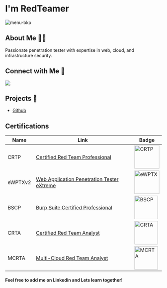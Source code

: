 # I'm RedTeamer 

![menu-bkp](https://github.com/Johnermac/Johnermac/assets/115858996/f8e4b684-379b-4b2d-a671-6ebaca75adf4)

## About Me 🕵️‍♂️
Passionate penetration tester with expertise in web, cloud, and infrastructure security.

## Connect with Me 🤝
<a href="https://www.linkedin.com/in/rustam-fakhrutdinov-1131b96a/" target="_blank"><img src="https://img.shields.io/badge/-LinkedIn-%230077B5?style=for-the-badge&logo=linkedin&logoColor=white" target="_blank"></a> 

## Projects 🚀
- [Github](https://johnermac.github.io/)
 
## Certifications

| Name        | Link                                                                                           | Badge |
|-------------|------------------------------------------------------------------------------------------------|-------|
| CRTP        | [Certified Red Team Professional](https://www.alteredsecurity.com/adlab)                       | <img src="https://static.wixstatic.com/media/470c31_f89db457309f4d3caa31f94458441a8f~mv2.png/v1/fill/w_360,h_360,al_c,q_85,usm_0.66_1.00_0.01,enc_avif,quality_auto/redteamprofessional.png" alt="CRTP" width="80" height="75"/> |
| eWPTXv2     | [Web Application Penetration Tester eXtreme](https://security.ine.com/certifications/ewptx-certification/)  | <img src="https://security.ine.com/wp-content/uploads/2023/08/eWPTX-227x300.webp" alt="eWPTX" width="80" height="75"/> |
| BSCP        | [Burp Suite Certified Professional](https://portswigger.net/web-security/certification)   | <img src="https://portswigger.net/web-security/certification/images/validate-your-certification.svg" alt="BSCP" width="75" height="75"/> |
| CRTA       | [Certified Red Team Analyst](https://cyberwarfare.live/product/red-team-analyst-crta/)            | <img src="https://cyberwarfare.live/wp-content/uploads/2023/05/CRTA-100x100.png" alt="CRTA" width="75" height="75"/> |
| MCRTA       | [Multi-Cloud Red Team Analyst](https://cyberwarfare.live/product/multi-cloud-red-team-analyst-mcrta/)            | <img src="https://cyberwarfare.live/wp-content/uploads/2024/02/MCRTA-1-100x100.png" alt="MCRTA" width="75" height="75"/> |

#### Feel free to add me on Linkedin and Lets learn together!
